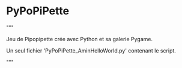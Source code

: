 # PyPoPiPette
"""

Jeu de Pipopipette crée avec Python et sa galerie Pygame.

Un seul fichier 'PyPoPiPette_AminHelloWorld.py' contenant le script.

"""

